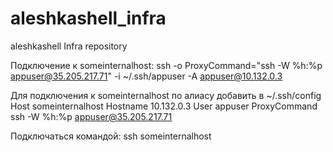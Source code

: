 # aleshkashell_infra
aleshkashell Infra repository

Подключение к someinternalhost:
ssh -o ProxyCommand="ssh -W %h:%p appuser@35.205.217.71" -i ~/.ssh/appuser -A appuser@10.132.0.3

Для подключения к someinternalhost по алиасу добавить в ~/.ssh/config
Host someinternalhost
        Hostname 10.132.0.3
        User appuser
        ProxyCommand ssh -W %h:%p appuser@35.205.217.71

Подключаться командой:
ssh someinternalhost
